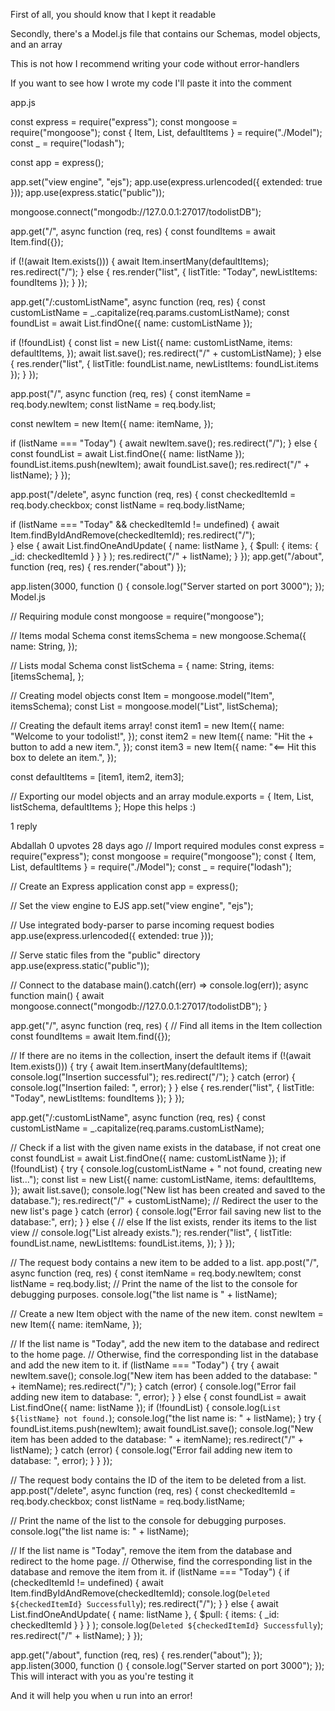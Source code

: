 First of all, you should know that I kept it readable

Secondly, there's a Model.js file that contains our Schemas, model objects, and an array

This is not how I recommend writing your code without error-handlers

If you want to see how I wrote my code I'll paste it into the comment

app.js

const express = require("express");
const mongoose = require("mongoose");
const { Item, List, defaultItems } = require("./Model");
const \_ = require("lodash");

const app = express();

app.set("view engine", "ejs");
app.use(express.urlencoded({ extended: true }));
app.use(express.static("public"));

mongoose.connect("mongodb://127.0.0.1:27017/todolistDB");

app.get("/", async function (req, res) {
const foundItems = await Item.find({});

if (!(await Item.exists())) {
await Item.insertMany(defaultItems);
res.redirect("/");
} else {
res.render("list", { listTitle: "Today", newListItems: foundItems });
}
});

app.get("/:customListName", async function (req, res) {
const customListName = \_.capitalize(req.params.customListName);
const foundList = await List.findOne({ name: customListName });

if (!foundList) {
const list = new List({
name: customListName,
items: defaultItems,
});
await list.save();
res.redirect("/" + customListName);
} else {
res.render("list", { listTitle: foundList.name, newListItems: foundList.items });
}
});

app.post("/", async function (req, res) {
const itemName = req.body.newItem;
const listName = req.body.list;

const newItem = new Item({
name: itemName,
});

if (listName === "Today") {
await newItem.save();
res.redirect("/");
} else {
const foundList = await List.findOne({ name: listName });
foundList.items.push(newItem);
await foundList.save();
res.redirect("/" + listName);
}
});

app.post("/delete", async function (req, res) {
const checkedItemId = req.body.checkbox;
const listName = req.body.listName;

if (listName === "Today" && checkedItemId != undefined) {
await Item.findByIdAndRemove(checkedItemId);
res.redirect("/");  
 } else {
await List.findOneAndUpdate( { name: listName },
{ $pull: { items: { \_id: checkedItemId } } } );
res.redirect("/" + listName);
}
});
app.get("/about", function (req, res) { res.render("about") });

app.listen(3000, function () {
console.log("Server started on port 3000");
});
Model.js

// Requiring module
const mongoose = require("mongoose");

// Items modal Schema
const itemsSchema = new mongoose.Schema({
name: String,
});

// Lists modal Schema
const listSchema = {
name: String,
items: [itemsSchema],
};

// Creating model objects
const Item = mongoose.model("Item", itemsSchema);
const List = mongoose.model("List", listSchema);

// Creating the default items array!
const item1 = new Item({
name: "Welcome to your todolist!",
});
const item2 = new Item({
name: "Hit the + button to add a new item.",
});
const item3 = new Item({
name: "<== Hit this box to delete an item.",
});

const defaultItems = [item1, item2, item3];

// Exporting our model objects and an array
module.exports = {
Item,
List,
listSchema,
defaultItems
};
Hope this helps :)

1 reply

Abdallah
0 upvotes
28 days ago
// Import required modules
const express = require("express");
const mongoose = require("mongoose");
const { Item, List, defaultItems } = require("./Model");
const \_ = require("lodash");

// Create an Express application
const app = express();

// Set the view engine to EJS
app.set("view engine", "ejs");

// Use integrated body-parser to parse incoming request bodies
app.use(express.urlencoded({ extended: true }));

// Serve static files from the "public" directory
app.use(express.static("public"));

// Connect to the database
main().catch((err) => console.log(err));
async function main() {
await mongoose.connect("mongodb://127.0.0.1:27017/todolistDB");
}

app.get("/", async function (req, res) {
// Find all items in the Item collection
const foundItems = await Item.find({});

// If there are no items in the collection, insert the default items
if (!(await Item.exists())) {
try {
await Item.insertMany(defaultItems);
console.log("Insertion successful");
res.redirect("/");
} catch (error) {
console.log("Insertion failed: ", error);
}
} else {
res.render("list", { listTitle: "Today", newListItems: foundItems });
}
});

app.get("/:customListName", async function (req, res) {
const customListName = \_.capitalize(req.params.customListName);

// Check if a list with the given name exists in the database, if not creat one
const foundList = await List.findOne({ name: customListName });
if (!foundList) {
try {
console.log(customListName + " not found, creating new list...");
const list = new List({
name: customListName,
items: defaultItems,
});
await list.save();
console.log("New list has been created and saved to the database.");
res.redirect("/" + customListName); // Redirect the user to the new list's page
} catch (error) {
console.log("Error fail saving new list to the database:", err);
}
} else {
// else If the list exists, render its items to the list view
// console.log("List already exists.");
res.render("list", { listTitle: foundList.name, newListItems: foundList.items, });
}
});

// The request body contains a new item to be added to a list.
app.post("/", async function (req, res) {
const itemName = req.body.newItem;
const listName = req.body.list;
// Print the name of the list to the console for debugging purposes.
console.log("the list name is " + listName);

// Create a new Item object with the name of the new item.
const newItem = new Item({
name: itemName,
});

// If the list name is "Today", add the new item to the database and redirect to the home page.
// Otherwise, find the corresponding list in the database and add the new item to it.
if (listName === "Today") {
try {
await newItem.save();
console.log("New item has been added to the database: " + itemName);
res.redirect("/");
} catch (error) {
console.log("Error fail adding new item to database: ", error);
}
} else {
const foundList = await List.findOne({ name: listName });
if (!foundList) {
console.log(`List ${listName} not found.`);
console.log("the list name is: " + listName);
}
try {
foundList.items.push(newItem);
await foundList.save();
console.log("New item has been added to the database: " + itemName);
res.redirect("/" + listName);
} catch (error) {
console.log("Error fail adding new item to database: ", error);
}
}
});

// The request body contains the ID of the item to be deleted from a list.
app.post("/delete", async function (req, res) {
const checkedItemId = req.body.checkbox;
const listName = req.body.listName;

// Print the name of the list to the console for debugging purposes.
console.log("the list name is: " + listName);

// If the list name is "Today", remove the item from the database and redirect to the home page.
// Otherwise, find the corresponding list in the database and remove the item from it.
if (listName === "Today") {
if (checkedItemId != undefined) {
await Item.findByIdAndRemove(checkedItemId);
console.log(`Deleted ${checkedItemId} Successfully`);
res.redirect("/");
}
} else {
await List.findOneAndUpdate(
{ name: listName },
{ $pull: { items: { \_id: checkedItemId } } }
);
console.log(`Deleted ${checkedItemId} Successfully`);
res.redirect("/" + listName);
}
});

app.get("/about", function (req, res) {
res.render("about");
});
app.listen(3000, function () {
console.log("Server started on port 3000");
});
This will interact with you as you're testing it

And it will help you when u run into an error!
